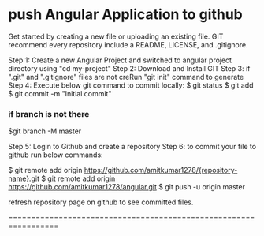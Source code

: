 
# push Angular Application to github
Get started by creating a new file or uploading an existing file. GIT recommend every repository include a README, LICENSE, and .gitignore.

Step 1: Create a new Angular Project and switched to angular project directory using "cd my-project"
Step 2: Download and Install GIT
Step 3: if ".git" and ".gitignore"  files are not creRun "git init" command to generate
Step 4: Execute below git command to commit locally:
$ git status
$ git add
$ git commit -m "Initial commit"

### if branch is not there
$git branch -M master

Step 5: Login to Github and create a repository
Step 6: to commit your file to github run below commands:

$ git remote add origin https://github.com/amitkumar1278/{repository-name}.git
$ git remote add origin https://github.com/amitkumar1278/angular.git
$ git push -u origin master

refresh repository page on github to see committed files.
 

=================================================================
 
 
 
 
 
 
 
 
